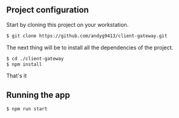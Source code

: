 
## Project configuration
Start by cloning this project on your workstation.

```bash
$ git clone https://github.com/andyg9413/client-gateway.git
```
The next thing will be to install all the dependencies of the project.
```bash
$ cd ./client-gateway
$ npm install
```
That's it

## Running the app

```bash
$ npm run start

```

